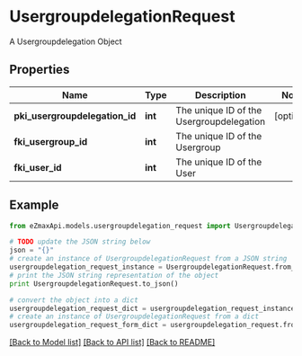 # UsergroupdelegationRequest

A Usergroupdelegation Object

## Properties

Name | Type | Description | Notes
------------ | ------------- | ------------- | -------------
**pki_usergroupdelegation_id** | **int** | The unique ID of the Usergroupdelegation | [optional] 
**fki_usergroup_id** | **int** | The unique ID of the Usergroup | 
**fki_user_id** | **int** | The unique ID of the User | 

## Example

```python
from eZmaxApi.models.usergroupdelegation_request import UsergroupdelegationRequest

# TODO update the JSON string below
json = "{}"
# create an instance of UsergroupdelegationRequest from a JSON string
usergroupdelegation_request_instance = UsergroupdelegationRequest.from_json(json)
# print the JSON string representation of the object
print UsergroupdelegationRequest.to_json()

# convert the object into a dict
usergroupdelegation_request_dict = usergroupdelegation_request_instance.to_dict()
# create an instance of UsergroupdelegationRequest from a dict
usergroupdelegation_request_form_dict = usergroupdelegation_request.from_dict(usergroupdelegation_request_dict)
```
[[Back to Model list]](../README.md#documentation-for-models) [[Back to API list]](../README.md#documentation-for-api-endpoints) [[Back to README]](../README.md)


